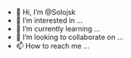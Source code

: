 - 👋 Hi, I’m @Solojsk
- 👀 I’m interested in ...
- 🌱 I’m currently learning ...
- 💞️ I’m looking to collaborate on ...
- 📫 How to reach me ...

<!---
Solojsk/Solojsk is a ✨ special ✨ repository because its `README.md` (this file) appears on your GitHub profile.
You can click the Preview link to take a look at your changes.
--->
